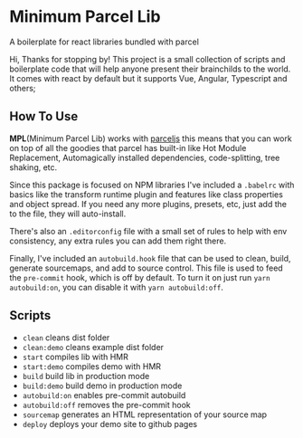 # Minimum Parcel Lib
A boilerplate for react libraries bundled with parcel

Hi, Thanks for stopping by! This project is a small collection of scripts and boilerplate code that will help anyone present their brainchilds to the world. It comes with react by default but it supports Vue, Angular, Typescript and others;


## How To Use

**MPL**(Minimum Parcel Lib) works with [parceljs](https://parceljs.org) this means that you can work on top of all the goodies that parcel has built-in like Hot Module Replacement, Automagically installed dependencies, code-splitting, tree shaking, etc.

Since this package is focused on NPM libraries I've included a `.babelrc` with basics like the transform runtime plugin and features like class properties and object spread. If you need any more plugins, presets, etc, just add the to the file, they will auto-install.

There's also an `.editorconfig` file with a small set of rules to help with env consistency, any extra rules you can add them right there.

Finally, I've included an `autobuild.hook` file that can be used to clean, build, generate sourcemaps, and add to source control. This file is used to feed the `pre-commit` hook, which is off by default. To turn it on just run `yarn autobuild:on`, you can disable it with `yarn autobuild:off`.

## Scripts

- `clean` cleans dist folder
- `clean:demo` cleans example dist folder
- `start` compiles lib with HMR
- `start:demo` compiles demo with HMR
- `build` build lib in production mode
- `build:demo` build demo in production mode
- `autobuild:on` enables pre-commit autobuild
- `autobuild:off` removes the pre-commit hook
- `sourcemap` generates an HTML representation of your source map
- `deploy` deploys your demo site to github pages


